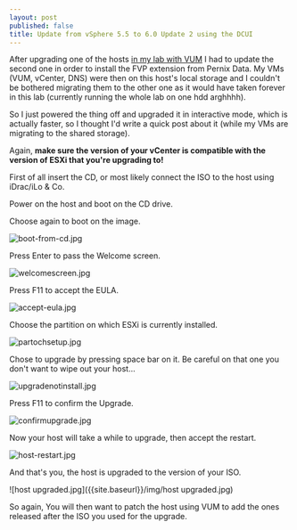```yaml
---
layout: post
published: false
title: Update from vSphere 5.5 to 6.0 Update 2 using the DCUI
---
```

After upgrading one of the hosts [in my lab with VUM](http://www.vxav.fr/2016-07-25-update-dell-host-to-vsphere-6-using-vum/) I had to update the second one in order to install the FVP extension from Pernix Data. My VMs (VUM, vCenter, DNS) were then on this host's local storage and I couldn't be bothered migrating them to the other one as it would have taken forever in this lab (currently running the whole lab on one hdd arghhhh).

So I just powered the thing off and upgraded it in interactive mode, which is actually faster, so I thought I'd write a quick post about it (while my VMs are migrating to the shared storage).

Again, **make sure the version of your vCenter is compatible with the version of ESXi that you're upgrading to!**

First of all insert the CD, or most likely connect the ISO to the host using iDrac/iLo & Co.

Power on the host and boot on the CD drive.

Choose again to boot on the image.

![boot-from-cd.jpg]({{site.baseurl}}/img/boot-from-cd.jpg)

Press Enter to pass the Welcome screen.

![welcomescreen.jpg]({{site.baseurl}}/img/welcomescreen.jpg)

Press F11 to accept the EULA.

![accept-eula.jpg]({{site.baseurl}}/img/accept-eula.jpg)

Choose the partition on which ESXi is currently installed.

![partochsetup.jpg]({{site.baseurl}}/img/partochsetup.jpg)

Chose to upgrade by pressing space bar on it. Be careful on that one you don't want to wipe out your host...

![upgradenotinstall.jpg]({{site.baseurl}}/img/upgradenotinstall.jpg)

Press F11 to confirm the Upgrade.

![confirmupgrade.jpg]({{site.baseurl}}/img/confirmupgrade.jpg)

Now your host will take a while to upgrade, then accept the restart.

![host-restart.jpg]({{site.baseurl}}/img/host-restart.jpg)

And that's you, the host is upgraded to the version of your ISO.

![host upgraded.jpg]({{site.baseurl}}/img/host upgraded.jpg)

So again, You will then want to patch the host using VUM to add the ones released after the ISO you used for the upgrade.
